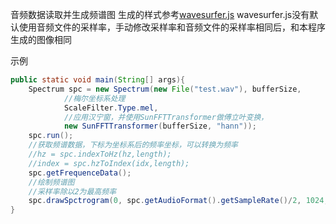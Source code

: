 音频数据读取并生成频谱图
生成的样式参考[wavesurfer.js](https://wavesurfer.xyz/examples/?spectrogram.js)
wavesurfer.js没有默认使用音频文件的采样率，手动修改采样率和音频文件的采样率相同后，和本程序生成的图像相同

示例
```java
public static void main(String[] args){
    Spectrum spc = new Spectrum(new File("test.wav"), bufferSize,
            //梅尔坐标系处理
            ScaleFilter.Type.mel,
            //应用汉宁窗，并使用SunFFTTransformer做傅立叶变换，
            new SunFFTTransformer(bufferSize, "hann"));
    spc.run();
    //获取频谱数据，下标为坐标系后的频率坐标，可以转换为频率
    //hz = spc.indexToHz(hz,length);
    //index = spc.hzToIndex(idx,length);
    spc.getFrequenceData();
    //绘制频谱图
    //采样率除以2为最高频率
    spc.drawSpctrogram(0, spc.getAudioFormat().getSampleRate()/2, 1024, 800, -1);
}
```